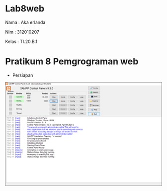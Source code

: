 # Lab8web

Nama    : Aka erlanda

Nim     : 312010207

Kelas   : TI.20.B.1

# Pratikum 8 Pemgrograman web

* Persiapan

![img](gambar/png.1.PNG)